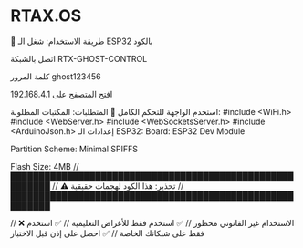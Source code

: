 # RTAX.OS
🚀 طريقة الاستخدام:
شغل الـ ESP32 بالكود

اتصل بالشبكة RTX-GHOST-CONTROL

كلمة المرور ghost123456

افتح المتصفح على 192.168.4.1

استخدم الواجهة للتحكم الكامل
🔧 المتطلبات:
المكتبات المطلوبة:
#include <WiFi.h>
#include <WebServer.h>
#include <WebSocketsServer.h>
#include <ArduinoJson.h>
إعدادات الـ ESP32:
Board: ESP32 Dev Module

Partition Scheme: Minimal SPIFFS

Flash Size: 4MB
// █████████████████████████████████████████████████████████
// ⚠️ تحذير: هذا الكود لهجمات حقيقية
// █████████████████████████████████████████████████████████

// ❌ الاستخدام غير القانوني محظور
// ✅ استخدم فقط للأغراض التعليمية
// ✅ استخدم فقط على شبكاتك الخاصة
// ✅ احصل على إذن قبل الاختبار
